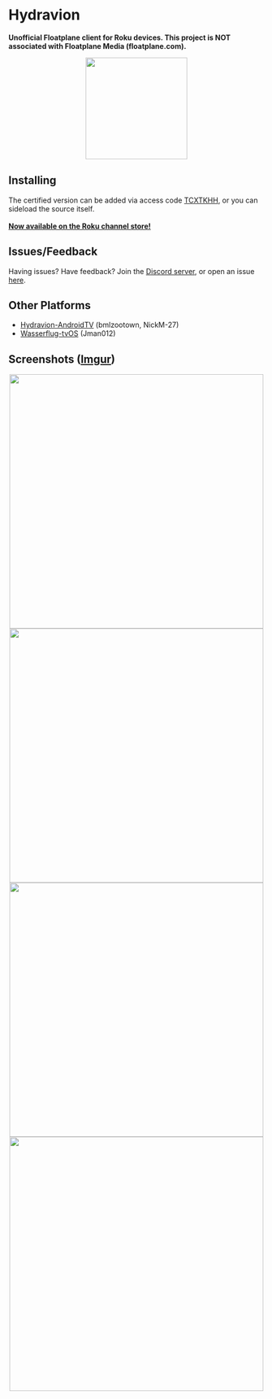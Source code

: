 # Hydravion
**Unofficial Floatplane client for Roku devices. This project is NOT associated with Floatplane Media (floatplane.com).**

<p align="center">
<img src="https://raw.githubusercontent.com/bmlzootown/Hydravion/master/images/channel-poster-mm_icon_focus_hd.png" width="200px">
</p>

## Installing
The certified version can be added via access code [TCXTKHH](https://my.roku.com/add/TCXTKHH), or you can sideload the source itself.
</br></br>
[**Now available on the Roku channel store!**](https://channelstore.roku.com/en-ot/details/96a633034fff363b2a194509d75cb966/hydravion)

## Issues/Feedback
Having issues? Have feedback? Join the [Discord server](https://discord.gg/4xKDGz5M5B), or open an issue [here](https://github.com/bmlzootown/Hydravion/issues).

## Other Platforms
- [Hydravion-AndroidTV](https://github.com/bmlzootown/Hydravion-AndroidTV) (bmlzootown, NickM-27)
- [Wasserflug-tvOS](https://github.com/Jman012/Wasserflug-tvOS) (Jman012)

## Screenshots ([Imgur](https://imgur.com/a/mPSp50T))
<p align="center">
    <img src="https://i.imgur.com/zWP7rcz.png" width="500px">
    <img src="https://i.imgur.com/fiMeTVa.png" width="500px">
    <img src="https://i.imgur.com/UwoF11I.png" width="500px">
    <img src="https://i.imgur.com/C14emqp.png" width="500px">
</p>

